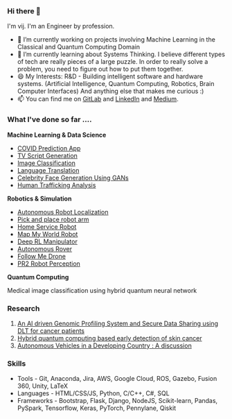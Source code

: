 ### Hi there 👋

I'm vij. I'm an Engineer by profession.

- 🔭 I’m currently working on projects involving Machine Learning in the Classical and Quantum Computing Domain
- 🌱 I’m currently learning about Systems Thinking. I believe different types of tech are really pieces of a large puzzle. In order to really solve a problem, you need to figure out how to put them together. 
- 😄 My Interests: R&D - Building intelligent software and hardware systems. (Artificial Intelligence, Quantum Computing, Robotics, Brain Computer Interfaces) And anything else that makes me curious :)
- 📫 You can find me on [GitLab](https://gitlab.com/users/vijpandaturtle) and [LinkedIn](https://www.linkedin.com/in/vijayasriiyer) and [Medium](https://oneeclectic.medium.com/). 

### What I've done so far ....

**Machine Learning & Data Science**

- [COVID Prediction App](https://github.com/vijpandaturtle/covid-voice)
- [TV Script Generation](https://github.com/vijpandaturtle/TV-script-generator)
- [Image Classification](https://github.com/vijpandaturtle/facial-expressions)
- [Language Translation](https://github.com/vijpandaturtle/deep-language-translate)
- [Celebrity Face Generation Using GANs](https://github.com/vijpandaturtle/face-generator-GAN)
- [Human Trafficking Analysis](https://github.com/vijpandaturtle/trafficking-analysis) 

**Robotics & Simulation** 

- [Autonomous Robot Localization](https://github.com/vijpandaturtle/where_am_i)
- [Pick and place robot arm](https://github.com/vijpandaturtle/robotic-arm-pick-and-place)
- [Home Service Robot](https://github.com/vijpandaturtle/home_service_bot)
- [Map My World Robot](https://github.com/vijpandaturtle/map_my_world)
- [Deep RL Manipulator](https://github.com/vijpandaturtle/deepRL-manipulator)
- [Autonomous Rover](https://github.com/vijpandaturtle/search-sample-return)
- [Follow Me Drone](https://github.com/vijpandaturtle/Follow-me-drone)
- [PR2 Robot Perception](https://github.com/vijpandaturtle/pr2-perception3d)

**Quantum Computing**

Medical image classification using hybrid quantum neural network


### Research
1. [An AI driven Genomic Profiling System and Secure Data Sharing using DLT for cancer patients](https://ieeexplore.ieee.org/document/8973020)
2. [ Hybrid quantum computing based early detection of skin cancer](http://url310.tandfonline.com/ls/click?upn=odl8Fji2pFaByYDqV3bjGMQo8st9of2228V6AcSFNq3t86qU90pAx-2BEad4OTI0D6sA8oPQ2ZJVN1dPO1Q92cT6uWsFVqYLU9dH3TFkv4UY4-3D49wq_cjuZS4RWd2rmllHwS-2Fk374ljvjO-2BEFqm2bq82rNzqflM6Fj0JXxMFPeu33bkyrBUkQ8mqGq1GwPxmf52s817qGRbMvzCupCUtE6lNIaCeBDOxKg0sZpi1VUUJGtfP73KafLwbR-2Bp-2BSpUcR77BhZ2ln7Gzir3eEcfMSXVpJ1M1-2BdH-2F-2BKteIJZoPmKUQZ2SDagtVOhYq1iBXEIBHNRnbwvAY02VJ6LST1BiMg29Qx-2BLC-2FUzCk81-2Bt1Gaqg-2FjNwsfFWxJOc9MahaeYJXmPjib8Mc-2B004uQRk-2BGsm583o6Qho2o-3D)
3. [Autonomous Vehicles in a Developing Country : A discussion]()

### Skills
- Tools - Git, Anaconda, Jira, AWS, Google Cloud, ROS, Gazebo, Fusion 360, Unity, LaTeX
- Languages - HTML/CSS/JS, Python, C/C++, C#, SQL
- Frameworks - Bootstrap, Flask, Django, NodeJS, Scikit-learn, Pandas, PySpark, Tensorflow, Keras, PyTorch, Pennylane, Qiskit
